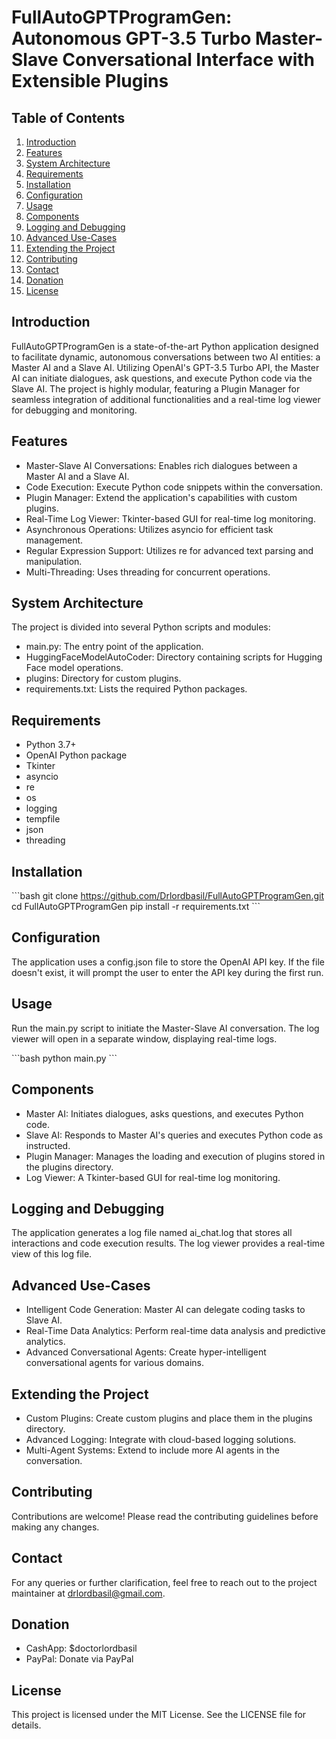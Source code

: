 # FullAutoGPTProgramGen: Autonomous GPT-3.5 Turbo Master-Slave Conversational Interface with Extensible Plugins

## Table of Contents

1. [Introduction](#introduction)
2. [Features](#features)
3. [System Architecture](#system-architecture)
4. [Requirements](#requirements)
5. [Installation](#installation)
6. [Configuration](#configuration)
7. [Usage](#usage)
8. [Components](#components)
9. [Logging and Debugging](#logging-and-debugging)
10. [Advanced Use-Cases](#advanced-use-cases)
11. [Extending the Project](#extending-the-project)
12. [Contributing](#contributing)
13. [Contact](#contact)
14. [Donation](#donation)
15. [License](#license)

## Introduction

FullAutoGPTProgramGen is a state-of-the-art Python application designed to facilitate dynamic, autonomous conversations between two AI entities: a Master AI and a Slave AI. Utilizing OpenAI's GPT-3.5 Turbo API, the Master AI can initiate dialogues, ask questions, and execute Python code via the Slave AI. The project is highly modular, featuring a Plugin Manager for seamless integration of additional functionalities and a real-time log viewer for debugging and monitoring.

## Features

- Master-Slave AI Conversations: Enables rich dialogues between a Master AI and a Slave AI.
- Code Execution: Execute Python code snippets within the conversation.
- Plugin Manager: Extend the application's capabilities with custom plugins.
- Real-Time Log Viewer: Tkinter-based GUI for real-time log monitoring.
- Asynchronous Operations: Utilizes asyncio for efficient task management.
- Regular Expression Support: Utilizes re for advanced text parsing and manipulation.
- Multi-Threading: Uses threading for concurrent operations.

## System Architecture

The project is divided into several Python scripts and modules:

- main.py: The entry point of the application.
- HuggingFaceModelAutoCoder: Directory containing scripts for Hugging Face model operations.
- plugins: Directory for custom plugins.
- requirements.txt: Lists the required Python packages.

## Requirements

- Python 3.7+
- OpenAI Python package
- Tkinter
- asyncio
- re
- os
- logging
- tempfile
- json
- threading

## Installation

\`\`\`bash
git clone https://github.com/Drlordbasil/FullAutoGPTProgramGen.git
cd FullAutoGPTProgramGen
pip install -r requirements.txt
\`\`\`

## Configuration

The application uses a config.json file to store the OpenAI API key. If the file doesn't exist, it will prompt the user to enter the API key during the first run.

## Usage

Run the main.py script to initiate the Master-Slave AI conversation. The log viewer will open in a separate window, displaying real-time logs.

\`\`\`bash
python main.py
\`\`\`

## Components

- Master AI: Initiates dialogues, asks questions, and executes Python code.
- Slave AI: Responds to Master AI's queries and executes Python code as instructed.
- Plugin Manager: Manages the loading and execution of plugins stored in the plugins directory.
- Log Viewer: A Tkinter-based GUI for real-time log monitoring.

## Logging and Debugging

The application generates a log file named ai_chat.log that stores all interactions and code execution results. The log viewer provides a real-time view of this log file.

## Advanced Use-Cases

- Intelligent Code Generation: Master AI can delegate coding tasks to Slave AI.
- Real-Time Data Analytics: Perform real-time data analysis and predictive analytics.
- Advanced Conversational Agents: Create hyper-intelligent conversational agents for various domains.

## Extending the Project

- Custom Plugins: Create custom plugins and place them in the plugins directory.
- Advanced Logging: Integrate with cloud-based logging solutions.
- Multi-Agent Systems: Extend to include more AI agents in the conversation.

## Contributing

Contributions are welcome! Please read the contributing guidelines before making any changes.

## Contact

For any queries or further clarification, feel free to reach out to the project maintainer at drlordbasil@gmail.com.

## Donation

- CashApp: $doctorlordbasil
- PayPal: Donate via PayPal

## License

This project is licensed under the MIT License. See the LICENSE file for details.
